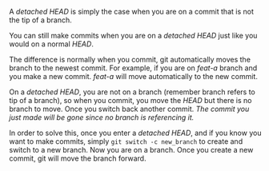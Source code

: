 A *detached HEAD* is simply the case when you are on a commit that is not the tip of a branch.

You can still make commits when you are on a *detached HEAD* just like you would on a normal *HEAD*. 

The difference is normally when you commit, git automatically moves the branch to the newest commit. For example, if you are on *feat-a* branch and you make a new commit. *feat-a* will move automatically to the new commit.

On a *detached HEAD*, you are not on a branch (remember branch refers to tip of a branch), so when you commit, you move the *HEAD* but there is no branch to move. Once you switch back another commit. *The commit you just made will be gone since no branch is referencing it.*

In order to solve this, once you enter a *detached HEAD*, and if you know you want to make commits, simply `git switch -c new_branch` to create and switch to a new branch. Now you are on a branch. Once you create a new commit, git will move the branch forward. 